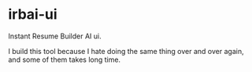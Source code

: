 # irbai-ui
Instant Resume Builder AI ui.

I build this tool because I hate doing the same thing over and over again, and some of them takes long time. 
